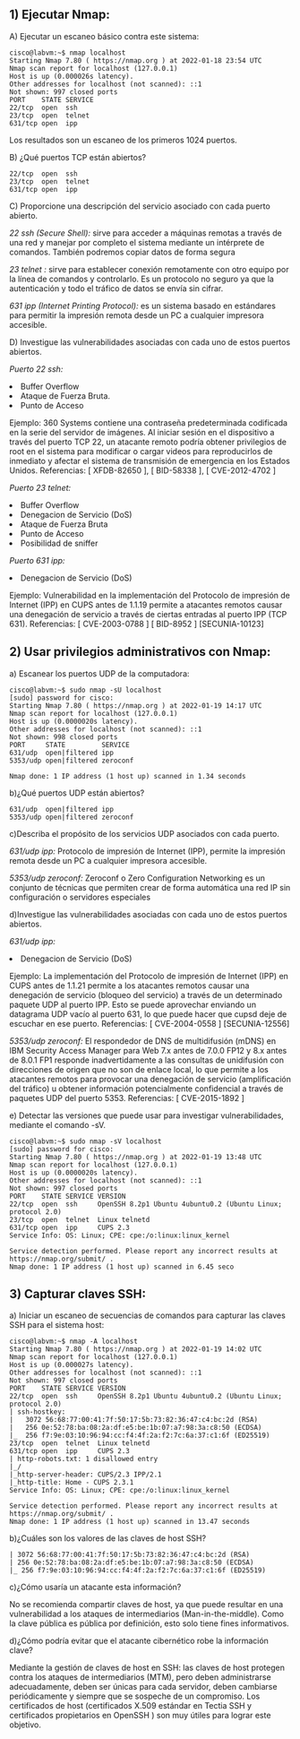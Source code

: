 ## 1) Ejecutar Nmap:

A) Ejecutar un escaneo básico contra este sistema:

    cisco@labvm:~$ nmap localhost
    Starting Nmap 7.80 ( https://nmap.org ) at 2022-01-18 23:54 UTC
    Nmap scan report for localhost (127.0.0.1)
    Host is up (0.000026s latency).
    Other addresses for localhost (not scanned): ::1
    Not shown: 997 closed ports
    PORT    STATE SERVICE
    22/tcp  open  ssh
    23/tcp  open  telnet
    631/tcp open  ipp

Los resultados son un escaneo de los primeros 1024 puertos.

B) ¿Qué puertos TCP están abiertos?

    22/tcp  open  ssh
    23/tcp  open  telnet
    631/tcp open  ipp

C) Proporcione una descripción del servicio asociado con cada puerto abierto.
    
*22 ssh (Secure Shell):*  sirve para acceder a máquinas remotas a través de una red y manejar por completo el sistema 
mediante un intérprete de comandos. También podremos copiar datos de forma segura

*23 telnet :*  sirve para establecer conexión remotamente con otro equipo por la línea de comandos y 
controlarlo. Es un protocolo no seguro ya que la autenticación y todo el tráfico de datos se envía sin cifrar.

*631 ipp (Internet Printing Protocol):*  es un sistema basado en estándares para permitir la impresión remota desde un
PC a cualquier impresora accesible.

D) Investigue las vulnerabilidades asociadas con cada uno de estos puertos abiertos.

*Puerto 22 ssh:* 
<li>Buffer Overflow</li>
<li>Ataque de Fuerza Bruta.</li>
<li>Punto de Acceso</li>

Ejemplo:
360 Systems contiene una contraseña predeterminada codificada en la serie del servidor de imágenes. Al iniciar sesión 
en el dispositivo a través del puerto TCP 22, un atacante remoto podría obtener privilegios de root en el sistema para 
modificar o cargar videos para reproducirlos de inmediato y afectar el sistema de transmisión de emergencia en los 
Estados Unidos.
Referencias: [ XFDB-82650 ], [ BID-58338 ], [ CVE-2012-4702 ]

*Puerto 23 telnet:* 

<li>Buffer Overflow</li>
<li>Denegacion de Servicio (DoS)</li>
<li>Ataque de Fuerza Bruta</li>
<li>Punto de Acceso</li>
<li>Posibilidad de sniffer</li>

*Puerto 631 ipp:*
<li>Denegacion de Servicio (DoS)</li>

Ejemplo:
Vulnerabilidad  en la implementación del Protocolo de impresión de Internet (IPP) en CUPS antes de 1.1.19 permite a 
atacantes remotos causar una denegación de servicio a través de ciertas entradas al puerto IPP (TCP 631).
Referencias: [ CVE-2003-0788 ] [ BID-8952 ] [SECUNIA-10123]

## 2) Usar privilegios administrativos con Nmap:
a) Escanear los puertos UDP de la computadora:

    cisco@labvm:~$ sudo nmap -sU localhost
    [sudo] password for cisco: 
    Starting Nmap 7.80 ( https://nmap.org ) at 2022-01-19 14:17 UTC
    Nmap scan report for localhost (127.0.0.1)
    Host is up (0.0000020s latency).
    Other addresses for localhost (not scanned): ::1
    Not shown: 998 closed ports
    PORT     STATE         SERVICE
    631/udp  open|filtered ipp
    5353/udp open|filtered zeroconf
    
    Nmap done: 1 IP address (1 host up) scanned in 1.34 seconds

b)¿Qué puertos UDP están abiertos?

    631/udp  open|filtered ipp
    5353/udp open|filtered zeroconf

c)Describa el propósito de los servicios UDP asociados con cada puerto.

*631/udp  ipp:* Protocolo de impresión de Internet (IPP), permite la impresión remota desde un PC a cualquier impresora 
accesible.

*5353/udp  zeroconf:*  Zeroconf o Zero Configuration Networking es un conjunto de técnicas que permiten crear de forma 
automática una red IP sin configuración o servidores especiales

d)Investigue las vulnerabilidades asociadas con cada uno de estos puertos abiertos.

*631/udp  ipp:*
<li>Denegacion de Servicio (DoS)</li>

Ejemplo:
La implementación del Protocolo de impresión de Internet (IPP) en CUPS antes de 1.1.21 permite a los atacantes remotos causar una denegación de servicio (bloqueo del servicio) a través de un determinado paquete UDP al puerto IPP. Esto se puede aprovechar enviando un datagrama UDP vacío al puerto 631, lo que puede hacer que cupsd deje de escuchar en ese puerto.
Referencias: [ CVE-2004-0558 ] [SECUNIA-12556]

*5353/udp  zeroconf:* 
El respondedor de DNS de multidifusión (mDNS) en IBM Security Access Manager para Web 7.x antes de 7.0.0 FP12 y 8.x antes de 8.0.1 FP1 responde inadvertidamente a las consultas de unidifusión con direcciones de origen que no son de enlace local, lo que permite a los atacantes remotos para provocar una denegación de servicio (amplificación del tráfico) u obtener información potencialmente confidencial a través de paquetes UDP del puerto 5353.
Referencias: [ CVE-2015-1892 ]

e) Detectar las versiones que puede usar para investigar vulnerabilidades, mediante el comando -sV.

    cisco@labvm:~$ sudo nmap -sV localhost
    [sudo] password for cisco: 
    Starting Nmap 7.80 ( https://nmap.org ) at 2022-01-19 13:48 UTC
    Nmap scan report for localhost (127.0.0.1)
    Host is up (0.0000020s latency).
    Other addresses for localhost (not scanned): ::1
    Not shown: 997 closed ports
    PORT    STATE SERVICE VERSION
    22/tcp  open  ssh     OpenSSH 8.2p1 Ubuntu 4ubuntu0.2 (Ubuntu Linux; protocol 2.0)
    23/tcp  open  telnet  Linux telnetd
    631/tcp open  ipp     CUPS 2.3
    Service Info: OS: Linux; CPE: cpe:/o:linux:linux_kernel
    
    Service detection performed. Please report any incorrect results at https://nmap.org/submit/ .
    Nmap done: 1 IP address (1 host up) scanned in 6.45 seco



## 3) Capturar claves SSH:

a) Iniciar un escaneo de secuencias de comandos para capturar las claves SSH para el sistema host:

    cisco@labvm:~$ nmap -A localhost
    Starting Nmap 7.80 ( https://nmap.org ) at 2022-01-19 14:02 UTC
    Nmap scan report for localhost (127.0.0.1)
    Host is up (0.000027s latency).
    Other addresses for localhost (not scanned): ::1
    Not shown: 997 closed ports
    PORT    STATE SERVICE VERSION
    22/tcp  open  ssh     OpenSSH 8.2p1 Ubuntu 4ubuntu0.2 (Ubuntu Linux; protocol 2.0)
    | ssh-hostkey: 
    |   3072 56:68:77:00:41:7f:50:17:5b:73:82:36:47:c4:bc:2d (RSA)
    |   256 0e:52:78:ba:08:2a:df:e5:be:1b:07:a7:98:3a:c8:50 (ECDSA)
    |_  256 f7:9e:03:10:96:94:cc:f4:4f:2a:f2:7c:6a:37:c1:6f (ED25519)
    23/tcp  open  telnet  Linux telnetd
    631/tcp open  ipp     CUPS 2.3
    | http-robots.txt: 1 disallowed entry 
    |_/
    |_http-server-header: CUPS/2.3 IPP/2.1
    |_http-title: Home - CUPS 2.3.1
    Service Info: OS: Linux; CPE: cpe:/o:linux:linux_kernel
    
    Service detection performed. Please report any incorrect results at https://nmap.org/submit/ .
    Nmap done: 1 IP address (1 host up) scanned in 13.47 seconds

b)¿Cuáles son los valores de las claves de host SSH?

    | 3072 56:68:77:00:41:7f:50:17:5b:73:82:36:47:c4:bc:2d (RSA)
    | 256 0e:52:78:ba:08:2a:df:e5:be:1b:07:a7:98:3a:c8:50 (ECDSA)
    |_ 256 f7:9e:03:10:96:94:cc:f4:4f:2a:f2:7c:6a:37:c1:6f (ED25519)


c)¿Cómo usaría un atacante esta información?

No se recomienda compartir claves de host, ya que puede resultar en una vulnerabilidad a los ataques de intermediarios
(Man-in-the-middle). Como la clave pública es pública por definición, esto solo tiene fines informativos.

d)¿Cómo podría evitar que el atacante cibernético robe la información clave?

Mediante la gestión de claves de host en SSH: las claves de host protegen contra los ataques de intermediarios (MTM), 
pero deben administrarse adecuadamente, deben ser únicas para cada servidor, deben cambiarse periódicamente y siempre 
que se sospeche de un compromiso.
Los certificados de host (certificados X.509 estándar en Tectia SSH y certificados propietarios en OpenSSH ) 
son muy útiles para lograr este objetivo.